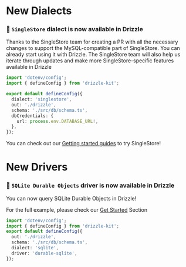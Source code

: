 # New Dialects

### 🎉 `SingleStore` dialect is now available in Drizzle

Thanks to the SingleStore team for creating a PR with all the necessary changes to support the MySQL-compatible part of SingleStore. You can already start using it with Drizzle. The SingleStore team will also help us iterate through updates and make more SingleStore-specific features available in Drizzle

```ts
import 'dotenv/config';
import { defineConfig } from 'drizzle-kit';

export default defineConfig({
  dialect: 'singlestore',
  out: './drizzle',
  schema: './src/db/schema.ts',
  dbCredentials: {
    url: process.env.DATABASE_URL!,
  },
});
```

You can check out our [Getting started guides](https://orm.drizzle.team/docs/get-started/singlestore-new) to try SingleStore!

# New Drivers

### 🎉 `SQLite Durable Objects` driver is now available in Drizzle

You can now query SQLite Durable Objects in Drizzle!

For the full example, please check our [Get Started](https://orm.drizzle.team/docs/get-started/do-new) Section

```ts
import 'dotenv/config';
import { defineConfig } from 'drizzle-kit';
export default defineConfig({
  out: './drizzle',
  schema: './src/db/schema.ts',
  dialect: 'sqlite',
  driver: 'durable-sqlite',
});
```